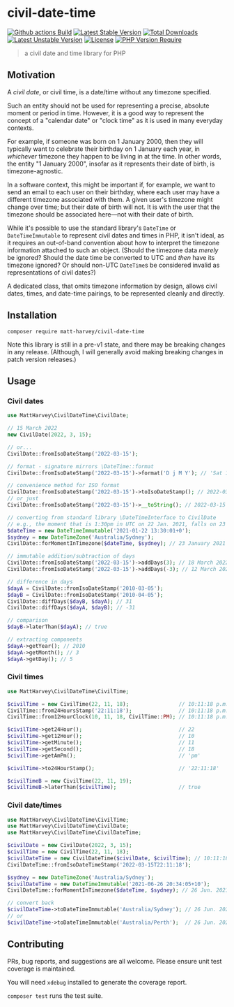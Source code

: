# civil-date-time

[![Github actions Build](https://github.com/matt-harvey/civil-date-time/workflows/tests/badge.svg)](https://github.com/matt-harvey/civil-date-time/actions/workflows/tests.yml)
[![Latest Stable Version](http://poser.pugx.org/matt-harvey/civil-date-time/v)](https://packagist.org/packages/matt-harvey/civil-date-time)
[![Total Downloads](http://poser.pugx.org/matt-harvey/civil-date-time/downloads)](https://packagist.org/packages/matt-harvey/civil-date-time)
[![Latest Unstable Version](http://poser.pugx.org/matt-harvey/civil-date-time/v/unstable)](https://packagist.org/packages/matt-harvey/civil-date-time)
[![License](http://poser.pugx.org/matt-harvey/civil-date-time/license)](https://packagist.org/packages/matt-harvey/civil-date-time)
[![PHP Version Require](http://poser.pugx.org/matt-harvey/civil-date-time/require/php)](https://packagist.org/packages/matt-harvey/civil-date-time)

> a civil date and time library for PHP

## Motivation

A _civil date_, or civil time, is a date/time without any timezone specified.

Such an entity should not be used for representing a precise, absolute moment or period in time.
However, it is a good way to represent the concept of a "calendar date" or "clock time" as it is
used in many everyday contexts.

For example, if someone was born on 1 January 2000, then they will typically want to celebrate their
birthday on 1 January each year, in _whichever_ timezone they happen to be living in at the time. In
other words, the entity "1 January 2000", insofar as it represents their date of birth, is
timezone-agnostic.

In a software context, this might be important if, for example, we want to send an email to each
user on their birthday, where each user may have a different timezone associated with them. A given
user's timezone might change over time; but their date of birth will not. It is with the user that
the timezone should be associated here&mdash;not with their date of birth.

While it's possible to use the standard library's `DateTime` or `DateTimeImmutable` to represent
civil dates and times in PHP, it isn't ideal, as it requires an out-of-band convention about how to
interpret the timezone information attached to such an object. (Should the timezone data _merely_ be
ignored? Should the date time be converted to UTC and _then_ have its timezone ignored? Or should
non-UTC `DateTime`s be considered invalid as representations of civil dates?)

A dedicated class, that omits timezone information by design, allows civil dates, times, and date-time
pairings, to be represented cleanly and directly.

## Installation

```
composer require matt-harvey/civil-date-time
```

Note this library is still in a pre-v1 state, and there may be breaking changes in any release.
(Although, I will generally avoid making breaking changes in patch version releases.)

## Usage

### Civil dates

```php
use MattHarvey\CivilDateTime\CivilDate;

// 15 March 2022
new CivilDate(2022, 3, 15);

// or...
CivilDate::fromIsoDateStamp('2022-03-15');

// format - signature mirrors \DateTime::format
CivilDate::fromIsoDateStamp('2022-03-15')->format('D j M Y'); // 'Sat 15 Mar 2022'

// convenience method for ISO format
CivilDate::fromIsoDateStamp('2022-03-15')->toIsoDateStamp(); // 2022-03-15
// or just
CivilDate::fromIsoDateStamp('2022-03-15')->__toString(); // 2022-03-15

// converting from standard library \DateTimeInterface to CivilDate
// e.g., the moment that is 1:30pm in UTC on 22 Jan. 2021, falls on 23 January 2021 in Sydney
$dateTime = new DateTimeImmutable('2021-01-22 13:30:01+0');
$sydney = new DateTimeZone('Australia/Sydney');
CivilDate::forMomentInTimezone($dateTime, $sydney); // 23 January 2021

// immutable addition/subtraction of days
CivilDate::fromIsoDateStamp('2022-03-15')->addDays(3); // 18 March 2022
CivilDate::fromIsoDateStamp('2022-03-15')->addDays(-3); // 12 March 2022

// difference in days
$dayA = CivilDate::fromIsoDateStamp('2010-03-05');
$dayB = CivilDate::fromIsoDateStamp('2010-04-05');
CivilDate::diffDays($dayB, $dayA); // 31
CivilDate::diffDays($dayA, $dayB); // -31

// comparison
$dayB->laterThan($dayA); // true

// extracting components
$dayA->getYear(); // 2010
$dayA->getMonth(); // 3
$dayA->getDay(); // 5
```

### Civil times

```php
use MattHarvey\CivilDateTime\CivilTime;

$civilTime = new CivilTime(22, 11, 18);                // 10:11:18 p.m.
CivilTime::from24HoursStamp('22:11:18');               // 10:11:18 p.m.
CivilTime::from12HourClock(10, 11, 18, CivilTime::PM); // 10:11:18 p.m.

$civilTime->get24Hour();                               // 22
$civilTime->get12Hour();                               // 10
$civilTime->getMinute();                               // 11
$civilTime->getSecond();                               // 18
$civilTime->getAmPm();                                 // 'pm'

$civilTime->to24HourStamp();                           // '22:11:18'

$civilTimeB = new CivilTime(22, 11, 19);
$civilTimeB->laterThan($civilTime);                    // true
```

### Civil date/times

```php
use MattHarvey\CivilDateTime\CivilTime;
use MattHarvey\CivilDateTime\CivilDate;
use MattHarvey\CivilDateTime\CivilDateTime;

$civilDate = new CivilDate(2022, 3, 15);
$civilTime = new CivilTime(22, 11, 18);
$civilDateTime = new CivilDateTime($civilDate, $civilTime); // 10:11:18 p.m. on 15 Mar. 2022
CivilDateTime::fromIsoDateTimeStamp('2022-03-15T22:11:18');

$sydney = new DateTimeZone('Australia/Sydney');
$civilDateTime = new DateTimeImmutable('2021-06-26 20:34:05+10');
CivilDateTime::forMomentInTimezone($dateTime, $sydney); // 26 Jun. 2021, 8:34:05pm

// convert back
$civilDateTime->toDateTimeImmutable('Australia/Sydney'); // 26 Jun. 2021, 8:34:05pm, Australia/Sydney
// or
$civilDateTime->toDateTimeImmutable('Australia/Perth');  // 26 Jun. 2021, 8:34:05pm, Australia/Perth
```

## Contributing

PRs, bug reports, and suggestions are all welcome. Please ensure unit test coverage is maintained.

You will need `xdebug` installed to generate the coverage report.

`composer test` runs the test suite.
